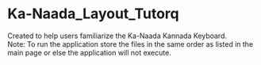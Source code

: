 # Ka-Naada_Layout_Tutorq

Created to help users familiarize the Ka-Naada Kannada Keyboard.    
Note: To run the application store the files in the same order as listed in the main page or else the application will not execute.

